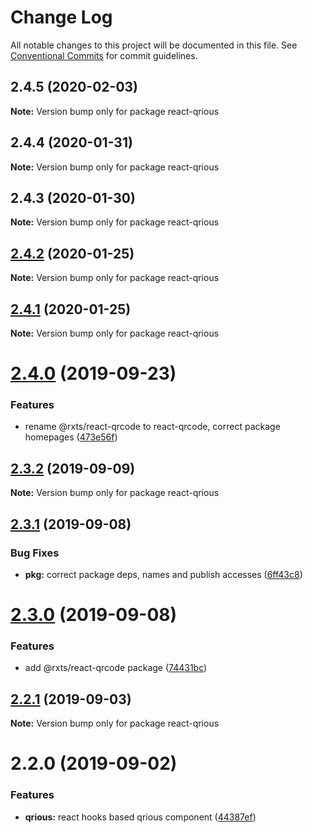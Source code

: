 # Change Log

All notable changes to this project will be documented in this file.
See [Conventional Commits](https://conventionalcommits.org) for commit guidelines.

## 2.4.5 (2020-02-03)

**Note:** Version bump only for package react-qrious





## 2.4.4 (2020-01-31)

**Note:** Version bump only for package react-qrious





## 2.4.3 (2020-01-30)

**Note:** Version bump only for package react-qrious





## [2.4.2](https://github.com/rx-ts/react/compare/react-qrious@2.4.1...react-qrious@2.4.2) (2020-01-25)

**Note:** Version bump only for package react-qrious





## [2.4.1](https://github.com/rx-ts/react/compare/react-qrious@2.4.0...react-qrious@2.4.1) (2020-01-25)

**Note:** Version bump only for package react-qrious





# [2.4.0](https://github.com/rx-ts/react/compare/react-qrious@2.3.2...react-qrious@2.4.0) (2019-09-23)


### Features

* rename @rxts/react-qrcode to react-qrcode, correct package homepages ([473e56f](https://github.com/rx-ts/react/commit/473e56f))





## [2.3.2](https://github.com/rx-ts/react/compare/react-qrious@2.3.1...react-qrious@2.3.2) (2019-09-09)

**Note:** Version bump only for package react-qrious





## [2.3.1](https://github.com/rx-ts/react/compare/react-qrious@2.3.0...react-qrious@2.3.1) (2019-09-08)


### Bug Fixes

* **pkg:** correct package deps, names and publish accesses ([6ff43c8](https://github.com/rx-ts/react/commit/6ff43c8))





# [2.3.0](https://github.com/rx-ts/react/compare/react-qrious@2.2.1...react-qrious@2.3.0) (2019-09-08)


### Features

* add @rxts/react-qrcode package ([74431bc](https://github.com/rx-ts/react/commit/74431bc))





## [2.2.1](https://github.com/rx-ts/react/compare/react-qrious@2.2.0...react-qrious@2.2.1) (2019-09-03)

**Note:** Version bump only for package react-qrious





# 2.2.0 (2019-09-02)

### Features

- **qrious:** react hooks based qrious component ([44387ef](https://github.com/rx-ts/react/commit/44387ef))
